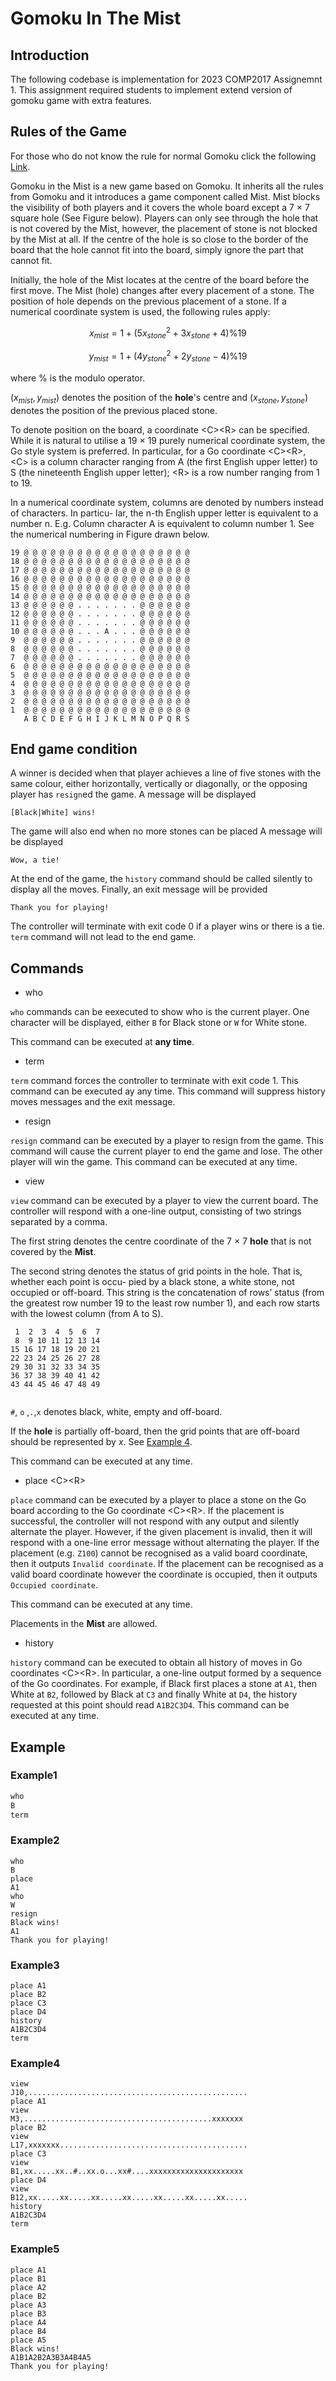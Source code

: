 # Gomoku In The Mist
## Introduction
The following codebase is implementation for 2023 COMP2017 Assignemnt 1. This assignment required students to implement extend version of gomoku game with extra features. 

## Rules of the Game
For those who do not know the rule for normal Gomoku click the following [Link](https://en.wikipedia.org/wiki/Gomoku).

Gomoku in the Mist is a new game based on Gomoku. It inherits all the rules from Gomoku and it introduces a game component called Mist. Mist blocks the visibility of both players and it covers the whole board except a 7 × 7 square hole (See Figure below). Players can only see through the hole that is not covered by the Mist, however, the placement of stone is not blocked by the Mist at all. If the centre of the hole is so close to the border of the board that the hole cannot fit into the board, simply ignore the part that cannot fit.

Initially, the hole of the Mist locates at the centre of the board before the first move. The Mist (hole) changes after every placement of a stone. The position of hole depends on the previous placement of a stone. If a numerical coordinate system is used, the following rules apply:

$$x_{mist} = 1 + (5x^2_{stone} + 3x_{stone} + 4) \% 19$$


$$y_{mist} = 1 + (4y^2_{stone} + 2y_{stone} − 4) \% 19$$

where $\%$ is the modulo operator.

$(x_{mist}, y_{mist})$ denotes the position of the **hole**'s centre and $(x_{stone}, y_{stone})$ denotes the position of the previous placed stone. 


To denote position on the board, a coordinate \<C>\<R> can be specified. While it is natural to utilise a 19 × 19 purely numerical coordinate system, the Go style system is preferred. In particular, for a Go coordinate \<C>\<R>, \<C> is a column character ranging from A (the first English upper letter) to S (the nineteenth English upper letter); \<R> is a row number ranging from 1 to 19.

In a numerical coordinate system, columns are denoted by numbers instead of characters. In particu- lar, the n-th English upper letter is equivalent to a number n. E.g. Column character A is equivalent to column number 1. See the numerical numbering in Figure drawn below.

```
19 @ @ @ @ @ @ @ @ @ @ @ @ @ @ @ @ @ @ @ 
18 @ @ @ @ @ @ @ @ @ @ @ @ @ @ @ @ @ @ @ 
17 @ @ @ @ @ @ @ @ @ @ @ @ @ @ @ @ @ @ @ 
16 @ @ @ @ @ @ @ @ @ @ @ @ @ @ @ @ @ @ @ 
15 @ @ @ @ @ @ @ @ @ @ @ @ @ @ @ @ @ @ @ 
14 @ @ @ @ @ @ @ @ @ @ @ @ @ @ @ @ @ @ @ 
13 @ @ @ @ @ @ . . . . . . . @ @ @ @ @ @ 
12 @ @ @ @ @ @ . . . . . . . @ @ @ @ @ @ 
11 @ @ @ @ @ @ . . . . . . . @ @ @ @ @ @ 
10 @ @ @ @ @ @ . . . A . . . @ @ @ @ @ @ 
9  @ @ @ @ @ @ . . . . . . . @ @ @ @ @ @  
8  @ @ @ @ @ @ . . . . . . . @ @ @ @ @ @  
7  @ @ @ @ @ @ . . . . . . . @ @ @ @ @ @  
6  @ @ @ @ @ @ @ @ @ @ @ @ @ @ @ @ @ @ @  
5  @ @ @ @ @ @ @ @ @ @ @ @ @ @ @ @ @ @ @  
4  @ @ @ @ @ @ @ @ @ @ @ @ @ @ @ @ @ @ @  
3  @ @ @ @ @ @ @ @ @ @ @ @ @ @ @ @ @ @ @  
2  @ @ @ @ @ @ @ @ @ @ @ @ @ @ @ @ @ @ @  
1  @ @ @ @ @ @ @ @ @ @ @ @ @ @ @ @ @ @ @ 
   A B C D E F G H I J K L M N O P Q R S 
```

## End game condition


A winner is decided when that player achieves a line of five stones with the same colour, either horizontally, vertically or diagonally, or the opposing player has `resign`ed the game. A message will be displayed

`[Black|White] wins!`

The game will also end when no more stones can be placed A message will be displayed

`Wow, a tie!`

At the end of the game, the `history` command should be called silently to display all the moves. Finally, an exit message will be provided

`Thank you for playing!`

The controller will terminate with exit code 0 if a player wins or there is a tie. `term` command will not lead to the end game.

## Commands

- who

`who` commands can be eexecuted to show who is the current player. One character will be displayed, either `B` for Black stone or `W` for White stone. 

This command can be executed at **any time**.

- term

`term` command forces the controller to terminate with exit code 1. This command can be executed ay any time. This command will suppress history moves messages and the exit message. 


- resign

`resign` command can be executed by a player to resign from the game. This command will cause the current player to end the game and lose. The other player will win the game. This command can be executed at any time.

- view

`view` command can be executed by a player to view the current board. The controller will respond with a one-line output, consisting of two strings separated by a comma.

The first string denotes the centre coordinate of the 7 × 7 **hole** that is not covered by the **Mist**.

The second string denotes the status of grid points in the hole. That is, whether each point is occu- pied by a black stone, a white stone, not occupied or off-board. This string is the concatenation of rows’ status (from the greatest row number 19 to the least row number 1), and each row starts with
the lowest column (from A to S). 

```
 1  2  3  4  5  6  7
 8  9 10 11 12 13 14 
15 16 17 18 19 20 21 
22 23 24 25 26 27 28 
29 30 31 32 33 34 35 
36 37 38 39 40 41 42 
43 44 45 46 47 48 49


```


`#`, `o` ,`.`,`x` denotes black, white, empty and off-board.

If the **hole** is partially off-board, then the grid points that are off-board should be represented by $x$. See [Example 4](#example4).

This command can be executed at any time.


- place \<C>\<R>

`place` command can be executed by a player to place a stone on the Go board according to the Go coordinate \<C>\<R>. If the placement is successful, the controller will not respond with any output and silently alternate the player. However, if the given placement is invalid, then it will respond with a one-line error message without alternating the player. If the placement (e.g. `Z100`) cannot be recognised as a valid board coordinate, then it outputs `Invalid coordinate`. If the placement can be recognised as a valid board coordinate however the coordinate is occupied, then it outputs `Occupied coordinate`.

This command can be executed at any time. 

Placements in the **Mist** are allowed.

- history

`history` command can be executed to obtain all history of moves in Go coordinates \<C>\<R>. In particular, a one-line output formed by a sequence of the Go coordinates. For example, if Black first places a stone at `A1`, then White at `B2`, followed by Black at `C3` and finally White at `D4`, the history requested at this point should read `A1B2C3D4`. This command can be executed at any time.

## Example

### Example1 

```java
who
B
term
```

### Example2 

```
who 
B
place 
A1
who 
W
resign
Black wins!
A1
Thank you for playing!
```
### Example3 

```
place A1
place B2
place C3
place D4
history
A1B2C3D4
term
```
### Example4 

```
view
J10,.................................................
place A1
view
M3,..........................................xxxxxxx
place B2
view
L17,xxxxxxx..........................................
place C3
view
B1,xx.....xx..#..xx.o...xx#....xxxxxxxxxxxxxxxxxxxxx
place D4
view
B12,xx.....xx.....xx.....xx.....xx.....xx.....xx.....
history
A1B2C3D4
term
```

### Example5

```
place A1
place B1
place A2
place B2
place A3
place B3
place A4
place B4
place A5
Black wins!
A1B1A2B2A3B3A4B4A5
Thank you for playing!
```
